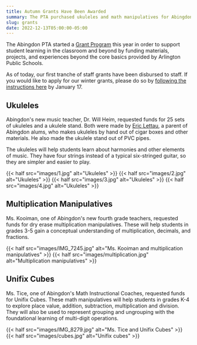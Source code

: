 ```yaml
--- 
title: Autumn Grants Have Been Awarded
summary: The PTA purchased ukuleles and math manipulatives for Abingdon students.
slug: grants
date: 2022-12-13T05:00:00-05:00
---
```


The Abingdon PTA started a [Grant Program](/grants) this year in order to support student learning in the classroom and beyond by funding materials, projects, and experiences beyond the core basics provided by Arlington Public Schools.

As of today, our first tranche of staff grants have been disbursed to staff. If you would like to apply for our winter grants, please do so by [following the instructions here](/grants) by January 17.

## Ukuleles

Abingdon's new music teacher, Dr. Will Heim, requested funds for 25 sets of ukuleles and a ukulele stand. Both were made by [Eric Lettau](https://twitter.com/ECigarBoxGuitar), a parent of Abingdon alums, who makes ukuleles by hand out of cigar boxes and other materials. He also made the ukulele stand out of PVC pipes.

The ukuleles will help students learn about harmonies and other elements of music. They have four strings instead of a typical six-stringed guitar, so they are simpler and easier to play.

{{< half src="images/1.jpg" alt="Ukuleles" >}}
{{< half src="images/2.jpg" alt="Ukuleles" >}}
{{< half src="images/3.jpg" alt="Ukuleles" >}}
{{< half src="images/4.jpg" alt="Ukuleles" >}}

## Multiplication Manipulatives

Ms. Kooiman, one of Abingdon's new fourth grade teachers, requested funds for dry erase multiplication manipulatives. These will help students in grades 3-5 gain a conceptual understanding of multiplication, decimals, and fractions.

{{< half src="images/IMG_7245.jpg" alt="Ms. Kooiman and multiplication manipulatives" >}}
{{< half src="images/multiplication.jpg" alt="Multiplication manipulatives" >}}

## Unifix Cubes

Ms. Tice, one of Abingdon's Math Instructional Coaches, requested funds for Unifix Cubes. These math manipulatives will help students in grades K-4 to explore place value, addition, subtraction, multiplication and division. They will also be used to represent grouping and ungrouping with the foundational learning of multi-digit operations.

{{< half src="images/IMG_8279.jpg" alt="Ms. Tice and Unifix Cubes" >}}
{{< half src="images/cubes.jpg" alt="Unifix cubes" >}}